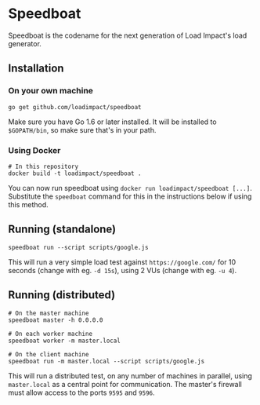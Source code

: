 Speedboat
=========

Speedboat is the codename for the next generation of Load Impact's load generator.

Installation
------------

### On your own machine

```
go get github.com/loadimpact/speedboat
```

Make sure you have Go 1.6 or later installed. It will be installed to `$GOPATH/bin`, so make sure that's in your path.

### Using Docker

```
# In this repository
docker build -t loadimpact/speedboat .
```

You can now run speedboat using `docker run loadimpact/speedboat [...]`. Substitute the `speedboat` command for this in the instructions below if using this method.

Running (standalone)
--------------------

```
speedboat run --script scripts/google.js
```

This will run a very simple load test against `https://google.com/` for 10 seconds (change with eg. `-d 15s`), using 2 VUs (change with eg. `-u 4`).

Running (distributed)
---------------------

```
# On the master machine
speedboat master -h 0.0.0.0

# On each worker machine
speedboat worker -m master.local

# On the client machine
speedboat run -m master.local --script scripts/google.js
```

This will run a distributed test, on any number of machines in parallel, using `master.local` as a central point for communication. The master's firewall must allow access to the ports `9595` and `9596`.

